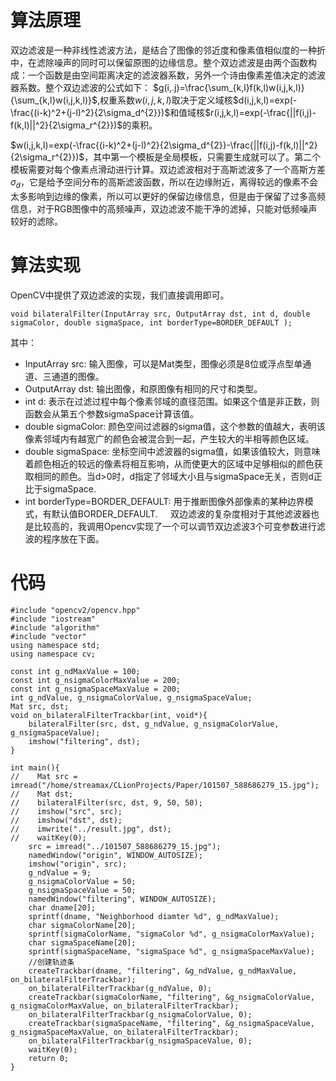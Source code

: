 # 算法原理
双边滤波是一种非线性滤波方法，是结合了图像的邻近度和像素值相似度的一种折中，在滤除噪声的同时可以保留原图的边缘信息。整个双边滤波是由两个函数构成：一个函数是由空间距离决定的滤波器系数，另外一个诗由像素差值决定的滤波器系数。整个双边滤波的公式如下：
$g(i,.j)=\frac{\sum_{k,l}f(k,l)w(i,j,k,l)}{\sum_{k,l}w(i,j,k,l)}$,权重系数$w(i,j,k,l)$取决于定义域核$d(i,j,k,l)=exp(-\frac{(i-k)^2+(j-l)^2}{2\sigma_d^{2}})$和值域核$r(i,j,k,l)=exp(-\frac{||f(i,j)-f(k,l)||^2}{2\sigma_r^{2}})$的乘积。

$w(i,j,k,l)=exp(-\frac{(i-k)^2+(j-l)^2}{2\sigma_d^{2}}-\frac{||f(i,j)-f(k,l)||^2}{2\sigma_r^{2}})$，其中第一个模板是全局模板，只需要生成就可以了。第二个模板需要对每个像素点滑动进行计算。双边滤波相对于高斯滤波多了一个高斯方差$\sigma_d$，它是给予空间分布的高斯滤波函数，所以在边缘附近，离得较远的像素不会太多影响到边缘的像素，所以可以更好的保留边缘信息，但是由于保留了过多高频信息，对于RGB图像中的高频噪声，双边滤波不能干净的滤掉，只能对低频噪声较好的滤除。

# 算法实现
OpenCV中提供了双边滤波的实现，我们直接调用即可。

    void bilateralFilter(InputArray src, OutputArray dst, int d, double sigmaColor, double sigmaSpace, int borderType=BORDER_DEFAULT );

其中：

- InputArray src: 输入图像，可以是Mat类型，图像必须是8位或浮点型单通道、三通道的图像。
- OutputArray dst: 输出图像，和原图像有相同的尺寸和类型。
- int d: 表示在过滤过程中每个像素邻域的直径范围。如果这个值是非正数，则函数会从第五个参数sigmaSpace计算该值。
- double sigmaColor: 颜色空间过滤器的sigma值，这个参数的值越大，表明该像素邻域内有越宽广的颜色会被混合到一起，产生较大的半相等颜色区域。
- double sigmaSpace: 坐标空间中滤波器的sigma值，如果该值较大，则意味着颜色相近的较远的像素将相互影响，从而使更大的区域中足够相似的颜色获取相同的颜色。当d>0时，d指定了邻域大小且与sigmaSpace无关，否则d正比于sigmaSpace.
- int borderType=BORDER_DEFAULT: 用于推断图像外部像素的某种边界模式，有默认值BORDER_DEFAULT.
$\quad$双边滤波的复杂度相对于其他滤波器也是比较高的，我调用Opencv实现了一个可以调节双边滤波3个可变参数进行滤波的程序放在下面。

# 代码

```
#include "opencv2/opencv.hpp"
#include "iostream"
#include "algorithm"
#include "vector"
using namespace std;
using namespace cv;

const int g_ndMaxValue = 100;
const int g_nsigmaColorMaxValue = 200;
const int g_nsigmaSpaceMaxValue = 200;
int g_ndValue, g_nsigmaColorValue, g_nsigmaSpaceValue;
Mat src, dst;
void on_bilateralFilterTrackbar(int, void*){
    bilateralFilter(src, dst, g_ndValue, g_nsigmaColorValue, g_nsigmaSpaceValue);
    imshow("filtering", dst);
}

int main(){
//    Mat src = imread("/home/streamax/CLionProjects/Paper/101507_588686279_15.jpg");
//    Mat dst;
//    bilateralFilter(src, dst, 9, 50, 50);
//    imshow("src", src);
//    imshow("dst", dst);
//    imwrite("../result.jpg", dst);
//    waitKey(0);
    src = imread("../101507_588686279_15.jpg");
    namedWindow("origin", WINDOW_AUTOSIZE);
    imshow("origin", src);
    g_ndValue = 9;
    g_nsigmaColorValue = 50;
    g_nsigmaSpaceValue = 50;
    namedWindow("filtering", WINDOW_AUTOSIZE);
    char dname[20];
    sprintf(dname, "Neighborhood diamter %d", g_ndMaxValue);
    char sigmaColorName[20];
    sprintf(sigmaColorName, "sigmaColor %d", g_nsigmaColorMaxValue);
    char sigmaSpaceName[20];
    sprintf(sigmaSpaceName, "sigmaSpace %d", g_nsigmaSpaceMaxValue);
    //创建轨迹条
    createTrackbar(dname, "filtering", &g_ndValue, g_ndMaxValue, on_bilateralFilterTrackbar);
    on_bilateralFilterTrackbar(g_ndValue, 0);
    createTrackbar(sigmaColorName, "filtering", &g_nsigmaColorValue, g_nsigmaColorMaxValue, on_bilateralFilterTrackbar);
    on_bilateralFilterTrackbar(g_nsigmaColorValue, 0);
    createTrackbar(sigmaSpaceName, "filtering", &g_nsigmaSpaceValue, g_nsigmaSpaceMaxValue, on_bilateralFilterTrackbar);
    on_bilateralFilterTrackbar(g_nsigmaSpaceValue, 0);
    waitKey(0);
    return 0;
}
```
